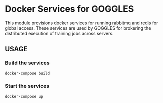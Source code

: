 # Docker Services for GOGGLES

This module provisions docker services
for running rabbitmq and redis for global access.
These services are used by GOGGLES for
brokering the distributed execution of
training jobs across servers.

## USAGE

### Build the services
```bash
docker-compose build
```

### Start the services
```bash
docker-compose up
```
